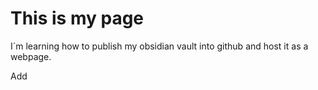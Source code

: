 
# This is my page

I´m learning how to publish my obsidian vault into github and host it as a webpage.

Add
